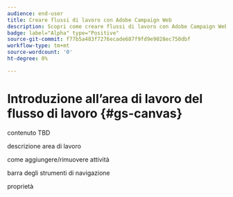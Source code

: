 ```yaml
---
audience: end-user
title: Creare flussi di lavoro con Adobe Campaign Web
description: Scopri come creare flussi di lavoro con Adobe Campaign Web
badge: label="Alpha" type="Positive"
source-git-commit: f77b5a483f7276ecade687f9fd9e9028ec750dbf
workflow-type: tm+mt
source-wordcount: '0'
ht-degree: 0%

---
```



# Introduzione all’area di lavoro del flusso di lavoro {#gs-canvas}

contenuto TBD

descrizione area di lavoro

come aggiungere/rimuovere attività

barra degli strumenti di navigazione

proprietà
